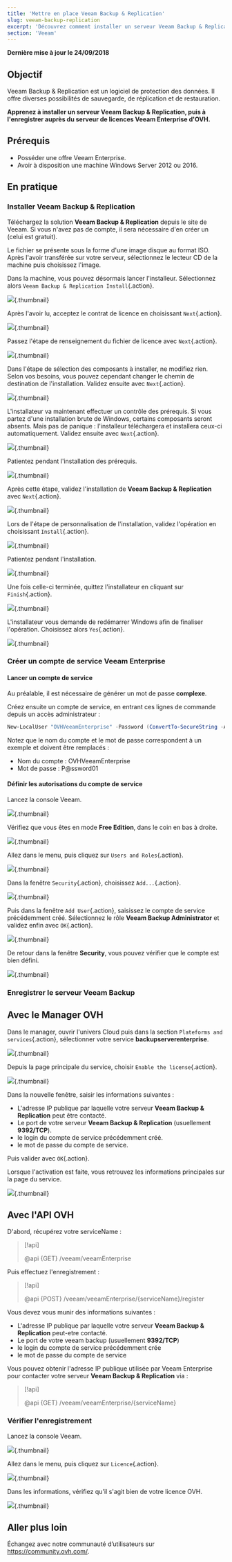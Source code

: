 ```yaml
---
title: 'Mettre en place Veeam Backup & Replication'
slug: veeam-backup-replication
excerpt: 'Découvrez comment installer un serveur Veeam Backup & Replication avec Veeam Enterprise'
section: 'Veeam'
---
```


**Dernière mise à jour le 24/09/2018**

## Objectif

Veeam Backup & Replication est un logiciel de protection des données. Il offre diverses possibilités de sauvegarde, de réplication et de restauration.

**Apprenez à installer un serveur Veeam Backup & Replication, puis à l'enregistrer auprès du serveur de licences Veeam Enterprise d'OVH.**


## Prérequis

* Posséder une offre Veeam Enterprise.
* Avoir à disposition une machine Windows Server 2012 ou 2016.

## En pratique

### Installer Veeam Backup & Replication

Téléchargez la solution **Veeam Backup & Replication** depuis le site de Veeam. Si vous n'avez pas de compte, il sera nécessaire d'en créer un (celui est gratuit).

Le fichier se présente sous la forme d'une image disque au format ISO. Après l'avoir transférée sur votre serveur, sélectionnez le lecteur CD de la machine puis choisissez l'image.

Dans la machine, vous pouvez désormais lancer l'installeur. Sélectionnez alors `Veeam Backup & Replication Install`{.action}.

![](images/veeamBandR_inst_01.png){.thumbnail}

Après l'avoir lu, acceptez le contrat de licence en choisissant `Next`{.action}.

![](images/veeamBandR_inst_02.png){.thumbnail}

Passez l'étape de renseignement du fichier de licence avec `Next`{.action}.

![](images/veeamBandR_inst_03.png){.thumbnail}

Dans l'étape de sélection des composants à installer, ne modifiez rien. Selon vos besoins, vous pouvez cependant changer le chemin de destination de l'installation. Validez ensuite avec `Next`{.action}.

![](images/veeamBandR_inst_04.png){.thumbnail}

L'installateur va maintenant effectuer un contrôle des prérequis. Si vous partez d'une installation brute de Windows, certains composants seront absents. Mais pas de panique : l'installeur téléchargera et installera ceux-ci automatiquement. Validez ensuite avec `Next`{.action}.

![](images/veeamBandR_inst_05.png){.thumbnail}

Patientez pendant l'installation des prérequis.

![](images/veeamBandR_inst_06.png){.thumbnail}

Après cette étape, validez l'installation de **Veeam Backup & Replication** avec `Next`{.action}.

![](images/veeamBandR_inst_07.png){.thumbnail}

Lors de l'étape de personnalisation de l'installation, validez l'opération en choisissant `Install`{.action}.

![](images/veeamBandR_inst_08.png){.thumbnail}

Patientez pendant l'installation.

![](images/veeamBandR_inst_09.png){.thumbnail}

Une fois celle-ci terminée, quittez l'installateur en cliquant sur `Finish`{.action}.

![](images/veeamBandR_inst_10.png){.thumbnail}

L'installateur vous demande de redémarrer Windows afin de finaliser l'opération. Choisissez alors `Yes`{.action}.

![](images/veeamBandR_inst_11.png){.thumbnail}

### Créer un compte de service Veeam Enterprise

#### Lancer un compte de service

Au préalable, il est nécessaire de générer un mot de passe **complexe**.

Créez ensuite un compte de service, en entrant ces lignes de commande depuis un accès administrateur :

```powershell
New-LocalUser "OVHVeeamEnterprise" -Password (ConvertTo-SecureString -AsPlainText "P@ssword01" -Force) -Description "OVH Service Account for Veeam Enterprise" -PasswordNeverExpires:$true -UserMayNotChangePassword:$true -AccountNeverExpires:$true
```

Notez que le nom du compte et le mot de passe correspondent à un exemple et doivent être remplacés :

 * Nom du compte : OVHVeeamEnterprise
 * Mot de passe : P@ssword01

#### Définir les autorisations du compte de service

Lancez la console Veeam.

![](images/veeamBandR_use_12.png){.thumbnail}

Vérifiez que vous êtes en mode **Free Edition**, dans le coin en bas à droite.

![](images/veeamBandR_conf_1.png){.thumbnail}

Allez dans le menu, puis cliquez sur `Users and Roles`{.action}.

![](images/veeamBandR_conf_2.png){.thumbnail}

Dans la fenêtre `Security`{.action}, choisissez `Add...`{.action}.

![](images/veeamBandR_conf_3.png){.thumbnail}

Puis dans la fenêtre `Add User`{.action}, saisissez le compte de service précédemment créé. Sélectionnez le rôle **Veeam Backup Administrator** et validez enfin avec `OK`{.action}.

![](images/veeamBandR_conf_4.png){.thumbnail}

De retour dans la fenêtre **Security**, vous pouvez vérifier que le compte est bien défini.

![](images/veeamBandR_conf_5.png){.thumbnail}

### Enregistrer le serveur Veeam Backup

## Avec le Manager OVH

Dans le manager, ouvrir l'univers Cloud puis dans la section `Plateforms and services`{.action}, sélectionner votre service **backupserverenterprise**.

![](images/backupEnterpriseServer_manager_01.png){.thumbnail}

Depuis la page principale du service, choisir `Enable the license`{.action}.

![](images/backupEnterpriseServer_manager_02.png){.thumbnail}

Dans la nouvelle fenêtre, saisir les informations suivantes :

* L'adresse IP publique par laquelle votre serveur **Veeam Backup & Replication** peut être contacté.
* Le port de votre serveur **Veeam Backup & Replication** (usuellement **9392/TCP**).
* le login du compte de service précédemment créé.
* le mot de passe du compte de service.

Puis valider avec `OK`{.action}.

Lorsque l'activation est faite, vous retrouvez les informations principales sur la page du service.

![](images/backupEnterpriseServer_manager_03.png){.thumbnail}

## Avec l'API OVH

D'abord, récupérez votre serviceName :

> [!api]
>
> @api {GET} /veeam/veeamEnterprise
>

Puis effectuez l'enregistrement :

> [!api]
>
> @api {POST} /veeam/veeamEnterprise/{serviceName}/register
>

Vous devez vous munir des informations suivantes :

* L'adresse IP publique par laquelle votre serveur **Veeam Backup & Replication** peut-etre contacté.
* Le port de votre veeam backup (usuellement **9392/TCP**)
* le login du compte de service précédemment crée
* le mot de passe du compte de service

Vous pouvez obtenir l'adresse IP publique utilisée par Veeam Enterprise pour contacter votre serveur **Veeam Backup & Replication** via :

> [!api]
>
> @api {GET} /veeam/veeamEnterprise/{serviceName}
>

### Vérifier l'enregistrement

Lancez la console Veeam.

![](images/veeamBandR_use_12.png){.thumbnail}

Allez dans le menu, puis cliquez sur `Licence`{.action}.

![](images/veeamBandR_lic_1.png){.thumbnail}

Dans les informations, vérifiez qu'il s'agit bien de votre licence OVH.

![](images/veeamBandR_lic_2.png){.thumbnail}

## Aller plus loin

Échangez avec notre communauté d’utilisateurs sur <https://community.ovh.com/>.
